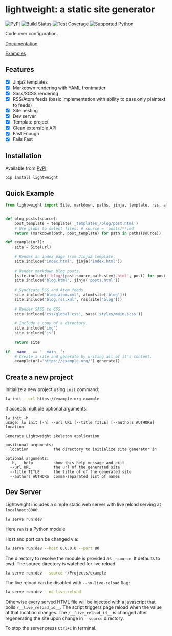# lightweight: a static site generator 
[![PyPI](https://img.shields.io/pypi/v/lightweight)][pypi]
[![Build Status](https://img.shields.io/azure-devops/build/misha-drachuk/lightweight/8)](https://dev.azure.com/misha-drachuk/lightweight/_build/latest?definitionId=8&branchName=master)
[![Test Coverage](https://img.shields.io/coveralls/github/mdrachuk/lightweight/master)](https://coveralls.io/github/mdrachuk/lightweight)
[![Supported Python](https://img.shields.io/pypi/pyversions/lightweight)][pypi]

Code over configuration.

[Documentation][docs]

[Examples](https://github.com/mdrachuk/lightweight-examples)



## Features
- [x] Jinja2 templates
- [x] Markdown rendering with YAML frontmatter
- [x] Sass/SCSS rendering
- [x] RSS/Atom feeds (basic implementation with ability to pass only plaintext to feeds)
- [x] Site nesting
- [x] Dev server
- [x] Template project
- [x] Clean extensible API 
- [x] Fast Enough
- [x] Fails Fast

## Installation
Available from [PyPI][pypi]:
```shell
pip install lightweight
```

## Quick Example
```python
from lightweight import Site, markdown, paths, jinja, template, rss, atom, sass


def blog_posts(source):
    post_template = template('_templates_/blog/post.html')
    # Use globs to select files. # source = 'posts/**.md'
    return (markdown(path, post_template) for path in paths(source))

def example(url):
    site = Site(url)
    
    # Render an index page from Jinja2 template.
    site.include('index.html', jinja('index.html'))
    
    # Render markdown blog posts.
    [site.include(f'blog/{post.source_path.stem}.html', post) for post in blog_posts('posts/**.md')]
    site.include('blog.html', jinja('posts.html'))
    
    # Syndicate RSS and Atom feeds.
    site.include('blog.atom.xml', atom(site['blog']))
    site.include('blog.rss.xml', rss(site['blog']))
    
    # Render SASS to CSS.
    site.include('css/global.css', sass('styles/main.scss'))
    
    # Include a copy of a directory.
    site.include('img')
    site.include('js')
    
    return site   

if __name__ == '__main__':
    # Create a site and generate by writing all of it’s content. 
    example(url='https://example.org/').generate()
```

## Create a new project

Initialize a new project using `init` command:
```bash
lw init --url https://example.org example
```

It accepts multiple optional arguments:
```
lw init -h
usage: lw init [-h] --url URL [--title TITLE] [--authors AUTHORS] location

Generate Lightweight skeleton application

positional arguments:
  location           the directory to initialize site generator in

optional arguments:
  -h, --help         show this help message and exit
  --url URL          the url of the generated site
  --title TITLE      the title of of the generated site
  --authors AUTHORS  comma-separated list of names
```

## Dev Server

Lightweight includes a simple static web server with live reload serving at `localhost:8080`:
```bash
lw serve run:dev
```
Here `run` is a Python module 

Host and port can be changed via:
```bash
lw serve run:dev --host 0.0.0.0 --port 80
```

The directory to resolve the module is provided as `--source`. It defaults to cwd.
The source directory is watched for live reload. 
```bash
lw serve run:dev --source ~/Projects/example
```

The live reload can be disabled with `--no-live-reload` flag:
```bash
lw serve run:dev --no-live-reload
```
Otherwise every served HTML file will be injected with a javascript that polls `/__live_reload_id__`.
The script triggers page reload when the value at that location changes.
The `/__live_reload_id__` is changed after regenerating the site upon change in `--source` directory.

To stop the server press `Ctrl+C` in terminal.


[pypi]: https://pypi.org/project/lightweight/
[docs]: https://lightweight.readthedocs.io/en/latest/ 
